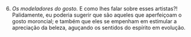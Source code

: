 ﻿6. <em>Os modeladores do gosto.</em> E como lhes falar sobre esses artistas?! Palidamente, eu poderia sugerir que são aqueles que aperfeiçoam o gosto moroncial; e também que eles se empenham em estimular a apreciação da beleza, aguçando os sentidos do espírito em evolução.